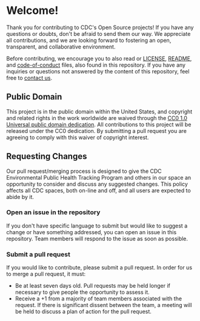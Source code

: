 # Welcome!
Thank you for contributing to CDC's Open Source projects! If you have any
questions or doubts, don't be afraid to send them our way. We appreciate all
contributions, and we are looking forward to fostering an open, transparent, and
collaborative environment.

Before contributing, we encourage you to also read or [LICENSE](https://github.com/CDCgov/EPHTrackR/LICENSE),
[README](https://github.com/CDCgov/EPHTrackR//README.md), and
[code-of-conduct](https://github.com/CDCgov/EPHTrackR/code-of-conduct.md)
files, also found in this repository. If you have any inquiries or questions not
answered by the content of this repository, feel free to [contact us](mailto:trackingsupport@cdc.gov).

## Public Domain
This project is in the public domain within the United States, and copyright and
related rights in the work worldwide are waived through the [CC0 1.0 Universal public domain dedication](https://creativecommons.org/publicdomain/zero/1.0/).
All contributions to this project will be released under the CC0 dedication. By
submitting a pull request you are agreeing to comply with this waiver of
copyright interest.

## Requesting Changes
Our pull request/merging process is designed to give the CDC Environmental Public Health Tracking Program
and others in our space an opportunity to consider and discuss any suggested
changes. This policy affects all CDC spaces, both on-line and off, and all users
are expected to abide by it.

### Open an issue in the repository
If you don't have specific language to submit but would like to suggest a change
or have something addressed, you can open an issue in this repository. Team
members will respond to the issue as soon as possible.

### Submit a pull request
If you would like to contribute, please submit a pull request. In order for us
to merge a pull request, it must:
   * Be at least seven days old. Pull requests may be held longer if necessary
     to give people the opportunity to assess it.
   * Receive a +1 from a majority of team members associated with the request.
     If there is significant dissent between the team, a meeting will be held to
     discuss a plan of action for the pull request.
